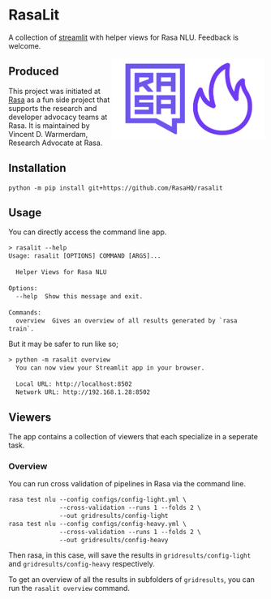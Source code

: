 # RasaLit

A collection of [streamlit](https://github.com/streamlit/streamlit) with helper views for Rasa NLU.
Feedback is welcome.

<img src="docs/logo.png" width=300 height=160 align="right">

## Produced

This project was initiated at [Rasa](https://rasa.com) as a fun side project
that supports the research and developer advocacy teams at Rasa.
It is maintained by Vincent D. Warmerdam, Research Advocate at Rasa.

## Installation 

```
python -m pip install git+https://github.com/RasaHQ/rasalit
```

## Usage 

You can directly access the command line app. 

```
> rasalit --help
Usage: rasalit [OPTIONS] COMMAND [ARGS]...

  Helper Views for Rasa NLU

Options:
  --help  Show this message and exit.

Commands:
  overview  Gives an overview of all results generated by `rasa train`.
```

But it may be safer to run like so; 

```
> python -m rasalit overview
  You can now view your Streamlit app in your browser.

  Local URL: http://localhost:8502
  Network URL: http://192.168.1.28:8502
```

## Viewers

The app contains a collection of viewers that each specialize in a seperate task. 

### Overview 

You can run cross validation of pipelines in Rasa via the command line.

```
rasa test nlu --config configs/config-light.yml \
              --cross-validation --runs 1 --folds 2 \
              --out gridresults/config-light
rasa test nlu --config configs/config-heavy.yml \
              --cross-validation --runs 1 --folds 2 \
              --out gridresults/config-heavy
```

Then rasa, in this case, will save the results in `gridresults/config-light` and 
`gridresults/config-heavy` respectively.

To get an overview of all the results in subfolders of  `gridresults`, 
you can run the `rasalit overview` command.
